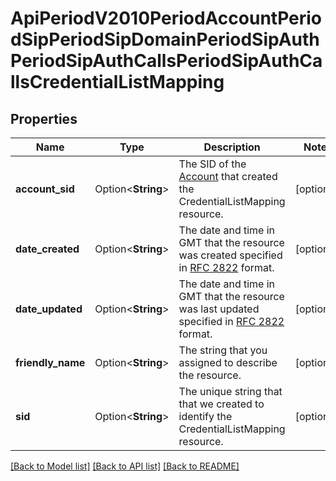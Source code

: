 # ApiPeriodV2010PeriodAccountPeriodSipPeriodSipDomainPeriodSipAuthPeriodSipAuthCallsPeriodSipAuthCallsCredentialListMapping

## Properties

Name | Type | Description | Notes
------------ | ------------- | ------------- | -------------
**account_sid** | Option<**String**> | The SID of the [Account](https://www.twilio.com/docs/iam/api/account) that created the CredentialListMapping resource. | [optional]
**date_created** | Option<**String**> | The date and time in GMT that the resource was created specified in [RFC 2822](https://www.ietf.org/rfc/rfc2822.txt) format. | [optional]
**date_updated** | Option<**String**> | The date and time in GMT that the resource was last updated specified in [RFC 2822](https://www.ietf.org/rfc/rfc2822.txt) format. | [optional]
**friendly_name** | Option<**String**> | The string that you assigned to describe the resource. | [optional]
**sid** | Option<**String**> | The unique string that that we created to identify the CredentialListMapping resource. | [optional]

[[Back to Model list]](../README.md#documentation-for-models) [[Back to API list]](../README.md#documentation-for-api-endpoints) [[Back to README]](../README.md)


